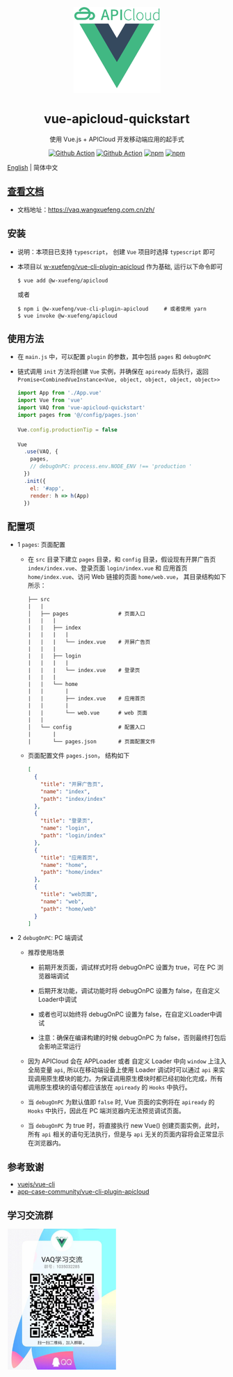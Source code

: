 <div align="center">
  <img width="200" src="./assets/logo.png">
  <h1>vue-apicloud-quickstart</h1> 
  <p>使用 Vue.js + APICloud 开发移动端应用的起手式</p>

[![Github Action](https://github.com/w-xuefeng/vue-apicloud-quickstart/workflows/Node%20CI/badge.svg?branch=master)](https://github.com/w-xuefeng/vue-apicloud-quickstart)
[![Github Action](https://github.com/w-xuefeng/vaq-docs/workflows/Docs%20Deploy/badge.svg?branch=master)](https://vaq.wangxuefeng.com.cn/zh/)
[![npm](https://img.shields.io/npm/v/vue-apicloud-quickstart?style=flat)](https://www.npmjs.com/package/vue-apicloud-quickstart)
[![npm](https://img.shields.io/npm/dt/vue-apicloud-quickstart?style=flat)](https://www.npmjs.com/package/vue-apicloud-quickstart)


</div>


[English](./README.md) | 简体中文

## [查看文档](https://vaq.wangxuefeng.com.cn/zh/)

- 文档地址：https://vaq.wangxuefeng.com.cn/zh/

## 安装

- 说明：本项目已支持 `typescript`， 创建 `Vue` 项目时选择 `typescript` 即可

- 本项目以 [w-xuefeng/vue-cli-plugin-apicloud](https://github.com/w-xuefeng/vue-cli-plugin-apicloud) 作为基础, 运行以下命令即可

  ```shell
  $ vue add @w-xuefeng/apicloud
  ```
  
  或者
    
  ``` shell
  $ npm i @w-xuefeng/vue-cli-plugin-apicloud     # 或者使用 yarn
  $ vue invoke @w-xuefeng/apicloud
  ```

## 使用方法

- 在 `main.js` 中，可以配置 `plugin` 的参数，其中包括 `pages` 和 `debugOnPC`
- 链式调用 `init` 方法将创建 `Vue` 实例，并确保在 `apiready` 后执行，返回 `Promise<CombinedVueInstance<Vue, object, object, object, object>>`

  ```js
  import App from './App.vue'
  import Vue from 'vue'
  import VAQ from 'vue-apicloud-quickstart'
  import pages from '@/config/pages.json'

  Vue.config.productionTip = false

  Vue
    .use(VAQ, {
      pages,
      // debugOnPC: process.env.NODE_ENV !== 'production '
    })
    .init({
      el: '#app',
      render: h => h(App)
    })
  ```

## 配置项

- 1 `pages`: 页面配置

  - 在 `src` 目录下建立 `pages` 目录，和 `config` 目录，假设现有开屏广告页 
  `index/index.vue`、登录页面 `login/index.vue` 和 应用首页 `home/index.vue`、访问 Web 链接的页面 `home/web.vue`， 其目录结构如下所示：

    ```
    ├── src
    |   |
    │   ├── pages                # 页面入口
    |   |   |
    |   |   ├── index
    |   |   |   |
    |   |   |   └── index.vue    # 开屏广告页
    |   |   |
    |   |   ├── login
    |   |   |   |
    |   |   |   └── index.vue    # 登录页
    |   |   |    
    |   |   └── home
    |   |       |
    |   |       ├── index.vue    # 应用首页
    |   |       |
    |   |       └── web.vue      # web 页面
    |   |
    │   └── config               # 配置入口
    |       |
    |       └── pages.json       # 页面配置文件
    ```

  - 页面配置文件 `pages.json`， 结构如下

    ```json
    [
      {
        "title": "开屏广告页",
        "name": "index",
        "path": "index/index"
      },
      {
        "title": "登录页",
        "name": "login",
        "path": "login/index"
      },
      {
        "title": "应用首页",
        "name": "home",
        "path": "home/index"
      },
      {
        "title": "web页面",
        "name": "web",
        "path": "home/web"
      }
    ]
    ```

- 2 `debugOnPC`: PC 端调试

  - 推荐使用场景

    - 前期开发页面，调试样式时将 debugOnPC 设置为 true，可在 PC 浏览器端调试

    - 后期开发功能，调试功能时将 debugOnPC 设置为 false，在自定义Loader中调试

    - 或者也可以始终将 debugOnPC 设置为 false，在自定义Loader中调试

    - 注意：确保在编译构建的时候 debugOnPC 为 false，否则最终打包后会影响正常运行

  - 因为 APICloud 会在 APPLoader 或者 自定义 Loader 中向 `window` 上注入全局变量 `api`, 所以在移动端设备上使用 Loader 调试时可以通过 `api` 来实现调用原生模块的能力。为保证调用原生模块时都已经初始化完成，所有调用原生模块的语句都应该放在 `apiready` 的 `Hooks` 中执行。

  - 当 `debugOnPC` 为默认值即 `false` 时, Vue 页面的实例将在 `apiready` 的 `Hooks` 中执行，因此在 PC 端浏览器内无法预览调试页面。

  - 当 `debugOnPC` 为 true 时，将直接执行 new Vue() 创建页面实例，此时，所有 `api` 相关的语句无法执行，但是与 `api` 无关的页面内容将会正常显示在浏览器内。

## 参考致谢

- [vuejs/vue-cli](https://github.com/vuejs/vue-cli)
- [app-case-community/vue-cli-plugin-apicloud](https://github.com/app-case-community/vue-cli-plugin-apicloud)
  
## 学习交流群

<img src="./assets/qrcode.jpg" width="250" alt="学习交流群">